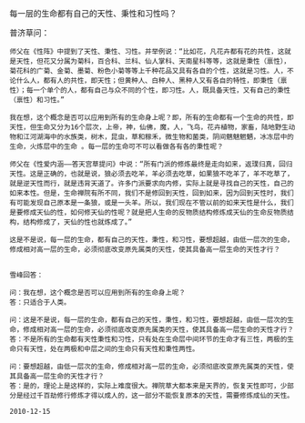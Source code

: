 每一层的生命都有自己的天性、秉性和习性吗？


普济草问：

    师父在《性阵》中提到了天性、秉性、习性。并举例说：“比如花，凡花卉都有花的共性，这就是天性，但花又分属为菊科，百合科、兰科、仙人掌科、天南星科等等，这就是秉性（禀性），菊花科的广菊、金菊、墨菊、粉色小菊等等上千种花品又具有各自的个性，这就是习性。人，不论什么人，都有人的共性，即天性；但黄种人、白种人、黑种人又有各自的特性，即秉性（禀性）；每一个单个的人，都有自己与众不同的个性，即习性。人，既具备天性，又有自己的秉性（禀性）和习性。”

    我在想，这个概念是否可以应用到所有的生命身上呢？即，所有的生命都有一个生命的共性，即天性，但生命又分为16个层次，上帝，神，仙佛，魔，人，飞鸟，花卉植物，家畜，陆地野生动物和江河湖海中的水族类，树木，昆虫，草和稼禾，微生物和菌类，阴间魑魅魍魉，冰冻层中的生命，火炼层中的生命 。每一层的生命可不可以看做各有各的秉性呢？

    师父在《性爱内涵——答天宫草提问》中说：“所有门派的修炼最终是走向如来，返璞归真，回归天性。这是正确的，也就是说，狼必须去吃羊，羊必须去吃草，如果狼不吃羊了，羊不吃草了，就是逆天性而行，就是违背天道了。许多门派要求向内修，实际上就是寻找自己的天性，自己的如来本性。但是，生命禅院有所不同，我们不是修回到天性，回到如来，因为回到天性时，我们有可能发现自己原本是一条狼，或是一头羊。所以，我们现在不管以前的如来天性是什么，我们是要修成天仙的性，如何修天仙的性呢？就是把人生命的反物质结构修炼成天仙的生命反物质结构，结构修成了，天仙的性也就炼成了。”

    这是不是说，每一层的生命，都有自己的天性，秉性，和习性，要想超越，由低一层次的生命，修成相对高一层的生命，必须彻底改变原先属类的天性，使其具备高一层生命的天性才行？


    雪峰回答：

    问：我在想，这个概念是否可以应用到所有的生命身上呢？
    答：只适合于人类。

    问：这是不是说，每一层的生命，都有自己的天性，秉性，和习性，要想超越，由低一层次的生命，修成相对高一层的生命，必须彻底改变原先属类的天性，使其具备高一层生命的天性才行？
    答：不是所有的生命都有天性秉性和习性，只有处在生命层中间环节的生命才有三性，两极的生命只有天性，处在两极和中层之间的生命只有天性和秉性两性。

    问：要想超越，由低一层次的生命，修成相对高一层的生命，必须彻底改变原先属类的天性，使其具备高一层生命的天性才行？
    答：是的，理论上是这样的，实际上难度很大。禅院草大都本来是天界的，恢复天性即可，少部分是经过千百劫修行修炼才得以成人的，这一部分不能恢复原本的天性，需要修炼成仙的天性。

    2010-12-15



